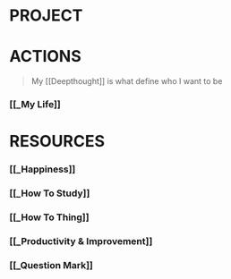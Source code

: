 # PROJECT


# ACTIONS
> My [[Deepthought]] is what define who I want to be

### [[_My Life]]


# RESOURCES

### [[_Happiness]]

### [[_How To Study]]

### [[_How To Thing]]

### [[_Productivity & Improvement]]

### [[_Question Mark]]

